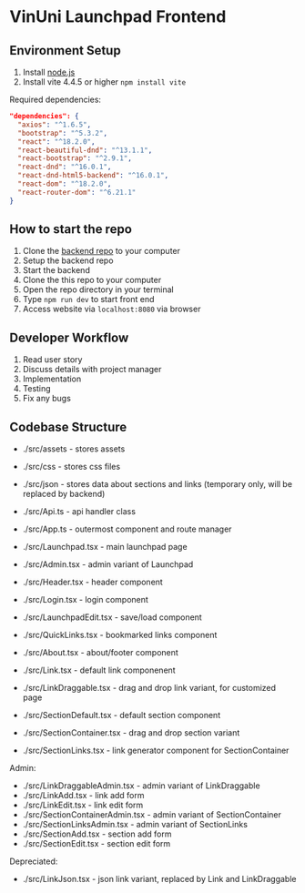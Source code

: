 # VinUni Launchpad Frontend

## Environment Setup

1. Install [node.js](https://nodejs.org/)
2. Install vite 4.4.5 or higher <code>npm install vite</code>

Required dependencies:
```json
"dependencies": {
  "axios": "^1.6.5",
  "bootstrap": "^5.3.2",
  "react": "^18.2.0",
  "react-beautiful-dnd": "^13.1.1",
  "react-bootstrap": "^2.9.1",
  "react-dnd": "^16.0.1",
  "react-dnd-html5-backend": "^16.0.1",
  "react-dom": "^18.2.0",
  "react-router-dom": "^6.21.1"
}
```

## How to start the repo

1. Clone the [backend repo](https://github.com/AmbiakaTT/vseven_backend) to your computer
2. Setup the backend repo
3. Start the backend
4. Clone the this repo to your computer
5. Open the repo directory in your terminal
6. Type <code>npm run dev</code> to start front end
7. Access website via <code>localhost:8080</code> via browser

## Developer Workflow

1. Read user story
2. Discuss details with project manager
3. Implementation
4. Testing
5. Fix any bugs

## Codebase Structure
- ./src/assets - stores assets
- ./src/css - stores css files
- ./src/json - stores data about sections and links (temporary only, will be replaced by backend)

- ./src/Api.ts - api handler class

- ./src/App.ts - outermost component and route manager

- ./src/Launchpad.tsx - main launchpad page
- ./src/Admin.tsx - admin variant of Launchpad

- ./src/Header.tsx - header component
- ./src/Login.tsx - login component
- ./src/LaunchpadEdit.tsx - save/load component
- ./src/QuickLinks.tsx - bookmarked links component
- ./src/About.tsx - about/footer component
 
- ./src/Link.tsx - default link componenent
- ./src/LinkDraggable.tsx - drag and drop link variant, for customized page
- ./src/SectionDefault.tsx -  default section component
- ./src/SectionContainer.tsx - drag and drop section variant
- ./src/SectionLinks.tsx - link generator component for SectionContainer

Admin:
- ./src/LinkDraggableAdmin.tsx - admin variant of LinkDraggable
- ./src/LinkAdd.tsx - link add form
- ./src/LinkEdit.tsx - link edit form
- ./src/SectionContainerAdmin.tsx - admin variant of SectionContainer
- ./src/SectionLinksAdmin.tsx - admin variant of SectionLinks
- ./src/SectionAdd.tsx - section add form
- ./src/SectionEdit.tsx - section edit form


Depreciated:
- ./src/LinkJson.tsx - json link variant, replaced by Link and LinkDraggable

